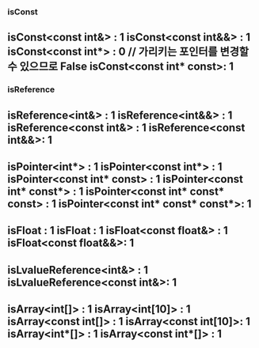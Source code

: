 ### isConst<T>
isConst<const int&>      : 1
isConst<const int&&>     : 1
isConst<const int*>      : 0    // 가리키는 포인터를 변경할 수 있으므로 False
isConst<const int* const>: 1
---
### isReference<T>
isReference<int&>       : 1
isReference<int&&>      : 1
isReference<const int&> : 1
isReference<const int&&>: 1
---
isPointer<int*>                    : 1
isPointer<const int*>              : 1
isPointer<const int* const>        : 1
isPointer<const int* const*>       : 1
isPointer<const int* const* const> : 1
isPointer<const int* const* const*>: 1
---
isFloat<float>        : 1
isFloat<const float>  : 1
isFloat<const float&> : 1
isFloat<const float&&>: 1
---
isLvalueReference<int&>      : 1
isLvalueReference<const int&>: 1
---
isArray<int[]>        : 1
isArray<int[10]>      : 1
isArray<const int[]>  : 1
isArray<const int[10]>: 1
isArray<int*[]>       : 1
isArray<const int*[]> : 1
---
